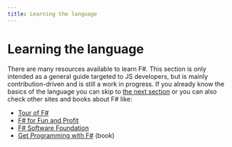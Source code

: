 ```yaml
---
title: Learning the language
---
```


# Learning the language

There are many resources available to learn F#. This section is only intended as a general guide targeted to JS developers, but is mainly contribution-driven and is still a work in progress. If you already know the basics of the language you can skip to [the next section](../2-steps/setup.html) or you can also check other sites and books about F# like:

- [Tour of F#](https://docs.microsoft.com/en-us/dotnet/fsharp/tour)
- [F# for Fun and Profit](https://fsharpforfunandprofit.com/)
- [F# Software Foundation](https://fsharp.org/)
- [Get Programming with F#](https://www.manning.com/books/get-programming-with-f-sharp) (book)
